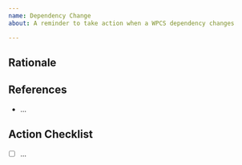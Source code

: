 ```yaml
---
name: Dependency Change
about: A reminder to take action when a WPCS dependency changes

---
```


<!-- PLEASE prefix the title the Issue with the dependency name and version when action should be taken e.g. PHPCS 3.5: ... -->

## Rationale

<!-- Why should this change be made in WPCS? -->

## References

<!-- References, like a link to the changelog of the version which contains a feature or the upstream issue which requested it -->
 
 -  ...

## Action Checklist

- [ ] ...
